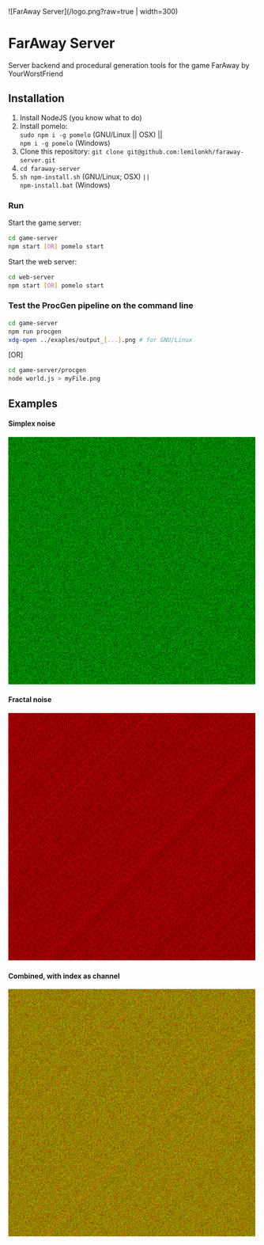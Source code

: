 ![FarAway Server](/logo.png?raw=true | width=300)

# FarAway Server
Server backend and procedural generation tools for the game FarAway by YourWorstFriend

## Installation
1. Install NodeJS (you know what to do)
2. Install pomelo:\
   `sudo npm i -g pomelo` (GNU/Linux || OSX) ||\
   `npm i -g pomelo` (Windows)
3. Clone this repository: `git clone git@github.com:lemilonkh/faraway-server.git`
4. `cd faraway-server`
5. `sh npm-install.sh` (GNU/Linux; OSX) `||`\
   `npm-install.bat`   (Windows)

### Run
Start the game server:
```bash
cd game-server
npm start [OR] pomelo start
```

Start the web server:
```bash
cd web-server
npm start [OR] pomelo start
```

### Test the ProcGen pipeline on the command line
```bash
cd game-server
npm run procgen
xdg-open ../exaples/output_[...].png # for GNU/Linux
```

[OR]

```bash
cd game-server/procgen
node world.js > myFile.png
```

## Examples
#### Simplex noise
![Simplex noise](/examples/simplex.png?raw=true)

#### Fractal noise
![Fractal noise](/examples/fractal.png?raw=true)

#### Combined, with index as channel
![Combined, with index as channel](/examples/threechannel.png?raw=true)
